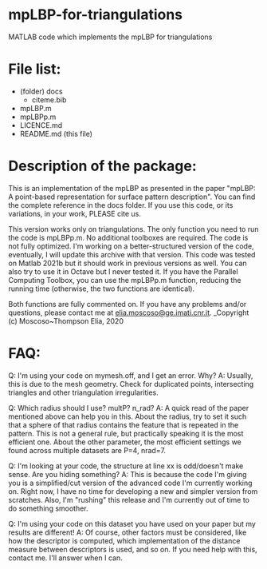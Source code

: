 # mpLBP-for-triangulations 
MATLAB code which implements the mpLBP for triangulations

# File list:
- (folder) docs
  - citeme.bib
- mpLBP.m
- mpLBPp.m
- LICENCE.md
- README.md (this file)

# Description of the package:

This is an implementation of the mpLBP as presented in the paper "mpLBP: A point-based representation for surface pattern description". You can find the complete reference in the docs folder. If you use this code, or its variations, in your work, PLEASE cite us.

This version works only on triangulations. The only function you need to run the code is mpLBPp.m. No additional toolboxes are required. The code is not fully optimized. I'm working on a better-structured version of the code, eventually, I will update this archive with that version. This code was tested on Matlab 2021b but it should work in previous versions as well. You can also try to use it in Octave but I never tested it. If you have the Parallel Computing Toolbox, you can use the mpLBPp.m function, reducing the running time (otherwise, the two functions are identical).

Both functions are fully commented on. If you have any problems and/or questions, please contact me at elia.moscoso@ge.imati.cnr.it. 
_Copyright (c) Moscoso~Thompson Elia, 2020

# FAQ:

Q: I'm using your code on mymesh.off, and I get an error. Why? A: Usually, this is due to the mesh geometry. Check for duplicated points, intersecting triangles and other triangulation irregularities.

Q: Which radius should I use? multP? n_rad? A: A quick read of the paper mentioned above can help you in this. About the radius, try to set it such that a sphere of that radius contains the feature that is repeated in the pattern. This is not a general rule, but practically speaking it is the most efficient one. About the other parameter, the most efficient settings we found across multiple datasets are P=4, nrad=7.

Q: I'm looking at your code, the structure at line xx is odd/doesn't make sense. Are you hiding something? A: This is because the code I'm giving you is a simplified/cut version of the advanced code I'm currently working on. Right now, I have no time for developing a new and simpler version from scratches. Also, I'm "rushing" this release and I'm currently out of time to do something smoother.

Q: I'm using your code on this dataset you have used on your paper but my results are different! A: Of course, other factors must be considered, like how the descriptor is computed, which implementation of the distance measure between descriptors is used, and so on. If you need help with this, contact me. I'll answer when I can.
